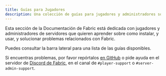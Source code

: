```yaml
---
title: Guías para Jugadores
description: Una colección de guías para jugadores y administradores sobre la instalación y el uso de Fabric.
---
```


Esta sección de la Documentación de Fabric está dedicada con jugadores y administradores de servidores que quieren aprender sobre como instalar, y usar, y solucionar problemas relacionados con Fabric.

Puedes consultar la barra lateral para una lista de las guías disponibles.

Si encuentras problemas, por favor repórtalos [en GitHub](https://github.com/FabricMC/fabric-docs) o pide ayuda en el servidor de [Discord de Fabric](https://discord.gg/v6v4pMv), en el canal de `#player-support` o `#server-admin-support`.
